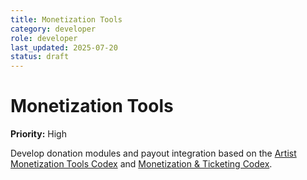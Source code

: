 ```yaml
---
title: Monetization Tools
category: developer
role: developer
last_updated: 2025-07-20
status: draft
---
```

# Monetization Tools

**Priority:** High

Develop donation modules and payout integration based on the [Artist Monetization Tools Codex](../artist-monetization-tools-codex.md) and [Monetization & Ticketing Codex](../monetization-ticketing-codex.md).